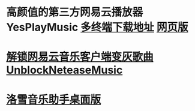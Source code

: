# 高颜值的第三方网易云播放器YesPlayMusic   [多终端下载地址](https://github.com/qier222/YesPlayMusic/releases)		[网页版](https://music.qier222.com/)
# [解锁网易云音乐客户端变灰歌曲UnblockNeteaseMusic](https://github.com/UnblockNeteaseMusic/server)
# [洛雪音乐助手桌面版](https://github.com/lyswhut/lx-music-desktop)
